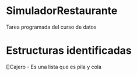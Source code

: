 # SimuladorRestaurante
Tarea programada del curso de datos

# Estructuras identificadas
[]Cajero - Es una lista que es pila y cola
